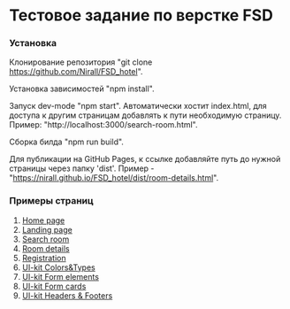 # Тестовое задание по верстке FSD
### Установка
Клонирование репозитория "git clone https://github.com/Nirall/FSD_hotel".

Установка зависимостей "npm install".

Запуск dev-mode "npm start". Автоматически хостит index.html, для доступа к другим страницам добавлять к пути необходимую страницу. Пример: "http://localhost:3000/search-room.html".

Сборка билда "npm run build".

Для публикации на GitHub Pages, к ссылке добавляйте путь до нужной страницы через папку 'dist'. Пример - "https://nirall.github.io/FSD_hotel/dist/room-details.html".
### Примеры страниц

1. [Home page](https://nirall.github.io/FSD_hotel/dist)
2. [Landing page](https://nirall.github.io/FSD_hotel/dist/landing-page.html)
3. [Search room](https://nirall.github.io/FSD_hotel/dist/search-room.html)
4. [Room details](https://nirall.github.io/FSD_hotel/dist/room-details.html)
5. [Registration](https://nirall.github.io/FSD_hotel/dist/registration.html)
6. [UI-kit Colors&Types](https://nirall.github.io/FSD_hotel/dist/ui-colors.html)
7. [UI-kit Form elements](https://nirall.github.io/FSD_hotel/dist/ui-form-elements.html)
8. [UI-kit Form cards](https://nirall.github.io/FSD_hotel/dist/ui-cards.html)
9. [UI-kit Headers & Footers](https://nirall.github.io/FSD_hotel/dist/ui-headers_and_footers.html)
